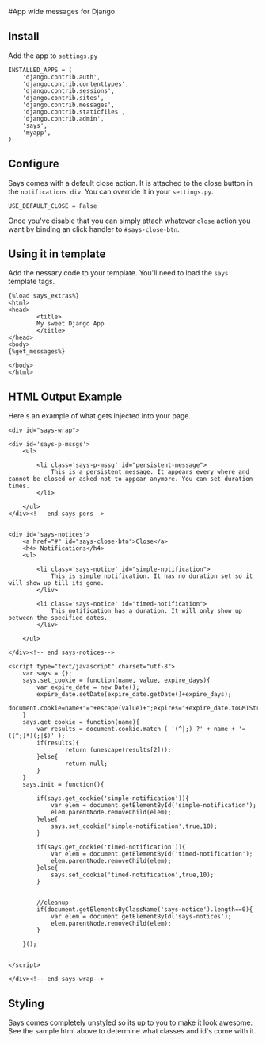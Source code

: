 #App wide messages for Django

## Install
Add the app to ```settings.py```
```
INSTALLED_APPS = (
    'django.contrib.auth',
    'django.contrib.contenttypes',
    'django.contrib.sessions',
    'django.contrib.sites',
    'django.contrib.messages',
    'django.contrib.staticfiles',
    'django.contrib.admin',
    'says',
    'myapp',
)
```

## Configure
Says comes with a default close action. It is attached to the close button in the ```notifications div```. You can override it in your ```settings.py```. 
```
USE_DEFAULT_CLOSE = False 
```
Once you've disable that you can simply attach whatever ```close``` action you want by binding an click handler to ```#says-close-btn```.

## Using it in template
Add the nessary code to your template. You'll need to load the ```says``` template tags.
```
{%load says_extras%}
<html>
<head>
        <title>
		My sweet Django App
        </title>
</head>
<body>
{%get_messages%}

</body>
</html>
```

## HTML Output Example
Here's an example of what gets injected into your page.
```
<div id="says-wrap">

<div id='says-p-mssgs'>
	<ul>
	
		<li class='says-p-mssg' id="persistent-message">
			This is a persistent message. It appears every where and cannot be closed or asked not to appear anymore. You can set duration times.
		</li>
	
	</ul>
</div><!-- end says-pers-->


<div id='says-notices'>
	<a href="#" id="says-close-btn">Close</a>
	<h4> Notifications</h4>
	<ul>
	
		<li class='says-notice' id="simple-notification">
			This is simple notification. It has no duration set so it will show up till its gone.
		</liv>
	
		<li class='says-notice' id="timed-notification">
			This notification has a duration. It will only show up between the specified dates.
		</liv>
	
	</ul>

</div><!-- end says-notices-->

<script type="text/javascript" charset="utf-8">
	var says = {};
	says.set_cookie = function(name, value, expire_days){
		var expire_date = new Date();
		expire_date.setDate(expire_date.getDate()+expire_days);
		document.cookie=name+"="+escape(value)+";expires="+expire_date.toGMTString();
	}
	says.get_cookie = function(name){
		var results = document.cookie.match ( '(^|;) ?' + name + '=([^;]*)(;|$)' );
  		if(results){
    			return (unescape(results[2]));
  		}else{
    			return null;
		}
	}
	says.init = function(){
		
		if(says.get_cookie('simple-notification')){
			var elem = document.getElementById('simple-notification');
			elem.parentNode.removeChild(elem);
		}else{
			says.set_cookie('simple-notification',true,10);
		}
		
		if(says.get_cookie('timed-notification')){
			var elem = document.getElementById('timed-notification');
			elem.parentNode.removeChild(elem);
		}else{
			says.set_cookie('timed-notification',true,10);
		}
		
		
		//cleanup
		if(document.getElementsByClassName('says-notice').length==0){
			var elem = document.getElementById('says-notices');
			elem.parentNode.removeChild(elem);
		}

	}();	


</script>

</div><!-- end says-wrap-->
```

## Styling
Says comes completely unstyled so its up to you to make it look awesome. See the sample html above to determine what classes and id's come with it.
